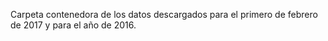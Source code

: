 Carpeta contenedora de los datos descargados para el primero de febrero de 2017 y para el año de 2016.
